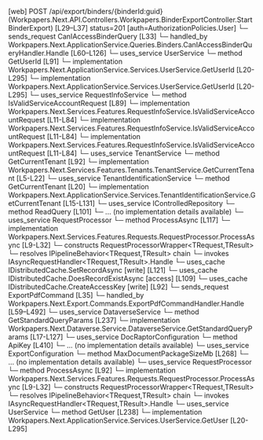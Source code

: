 [web] POST /api/export/binders/{binderId:guid}  (Workpapers.Next.API.Controllers.Workpapers.BinderExportController.StartBinderExport)  [L29–L37] status=201 [auth=AuthorizationPolicies.User]
  └─ sends_request CanIAccessBinderQuery [L33]
    └─ handled_by Workpapers.Next.ApplicationService.Queries.Binders.CanIAccessBinderQueryHandler.Handle [L60–L126]
      └─ uses_service UserService
        └─ method GetUserId [L91]
          └─ implementation Workpapers.Next.ApplicationService.Services.UserService.GetUserId [L20-L295]
          └─ implementation Workpapers.Next.ApplicationService.Services.UserService.GetUserId [L20-L295]
      └─ uses_service RequestInfoService
        └─ method IsValidServiceAccountRequest [L89]
          └─ implementation Workpapers.Next.Services.Features.RequestInfoService.IsValidServiceAccountRequest [L11-L84]
          └─ implementation Workpapers.Next.Services.Features.RequestInfoService.IsValidServiceAccountRequest [L11-L84]
          └─ implementation Workpapers.Next.Services.Features.RequestInfoService.IsValidServiceAccountRequest [L11-L84]
      └─ uses_service TenantService
        └─ method GetCurrentTenant [L92]
          └─ implementation Workpapers.Next.Services.Features.Tenants.TenantService.GetCurrentTenant [L5-L22]
            └─ uses_service TenantIdentificationService
              └─ method GetCurrentTenant [L20]
                └─ implementation Workpapers.Next.ApplicationService.Services.TenantIdentificationService.GetCurrentTenant [L15-L131]
      └─ uses_service IControlledRepository<Binder>
        └─ method ReadQuery [L101]
          └─ ... (no implementation details available)
      └─ uses_service RequestProcessor
        └─ method ProcessAsync [L117]
          └─ implementation Workpapers.Next.Services.Features.Requests.RequestProcessor.ProcessAsync [L9-L32]
            └─ constructs RequestProcessorWrapper<TRequest,TResult>
            └─ resolves IPipelineBehavior<TRequest,TResult> chain
            └─ invokes IAsyncRequestHandler<TRequest,TResult>.Handle
      └─ uses_cache IDistributedCache.SetRecordAsync [write] [L121]
      └─ uses_cache IDistributedCache.DoesRecordExistAsync [access] [L109]
      └─ uses_cache IDistributedCache.CreateAccessKey [write] [L92]
  └─ sends_request ExportPdfCommand [L35]
    └─ handled_by Workpapers.Next.Export.Commands.ExportPdfCommandHandler.Handle [L59–L492]
      └─ uses_service DataverseService
        └─ method GetStandardQueryParams [L237]
          └─ implementation Workpapers.Next.Dataverse.Service.DataverseService.GetStandardQueryParams [L17-L127]
      └─ uses_service DocRaptorConfiguration
        └─ method ApiKey [L410]
          └─ ... (no implementation details available)
      └─ uses_service ExportConfiguration
        └─ method MaxDocumentPackageSizeMb [L268]
          └─ ... (no implementation details available)
      └─ uses_service RequestProcessor
        └─ method ProcessAsync [L92]
          └─ implementation Workpapers.Next.Services.Features.Requests.RequestProcessor.ProcessAsync [L9-L32]
            └─ constructs RequestProcessorWrapper<TRequest,TResult>
            └─ resolves IPipelineBehavior<TRequest,TResult> chain
            └─ invokes IAsyncRequestHandler<TRequest,TResult>.Handle
      └─ uses_service UserService
        └─ method GetUser [L238]
          └─ implementation Workpapers.Next.ApplicationService.Services.UserService.GetUser [L20-L295]

